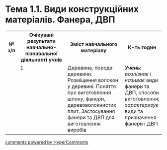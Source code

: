 <div id="hypercomments_widget" class="js-hypercomments-widget invisible"></div>

# Тема 1.1. Види конструкційних матеріалів. Фанера,  ДВП

<table>
  <tr>
    <td width="10%" align="center"><b>№ з/п</b></td>
    <td width="40%" align="center"><b>Очікувані результати навчально-пізнавальної діяльності учнів</b></td>
    <td width="40%" align="center"><b>Зміст навчального матеріалу</b></td>
    <td width="10%" align="center"><b>К-ть годин</b></td>
  </tr>
  <tr>
<td width="10%" style="vertical-align:top !important;"></td>
<td width="10%" style="vertical-align:top !important;">1</td>
    <td width="40%" style="vertical-align:top !important;">
Деревина, породи деревини. Розміщення волокон у деревині. Поняття про виготовлення шпону, фанери, деревоволокнистих плит. Застосування фанери та ДВП для виготовлення виробів
</td>
    <td width="40%" style="vertical-align:top !important;">
<i><b>Учень:</b></i><br>
<i>розпізнає і називає</i> види фанери та ДВП, способи виготовлення;<br>
<i>характеризує</i> види та призначення фанери і ДВП
</td>
  </tr>
  </tr>
</table>

<div class="js-hypercomments-container">
<a href="http://hypercomments.com" class="hc-link" title="comments widget">comments powered by HyperComments</a>
</div>